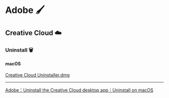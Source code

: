 # Adobe 🖌️

## Creative Cloud ☁️

### Uninstall 🗑️

#### macOS

[Creative Cloud Uninstaller.dmg](https://helpx.adobe.com/content/dam/help/en/creative-cloud/help/uninstall-creative-cloud-desktop-app/uninstaller_latest/creative_cloud_uninstallermac.zip)

---

[Adobe：Uninstall the Creative Cloud desktop app｜Uninstall on macOS](https://helpx.adobe.com/creative-cloud/help/uninstall-creative-cloud-desktop-app.html)